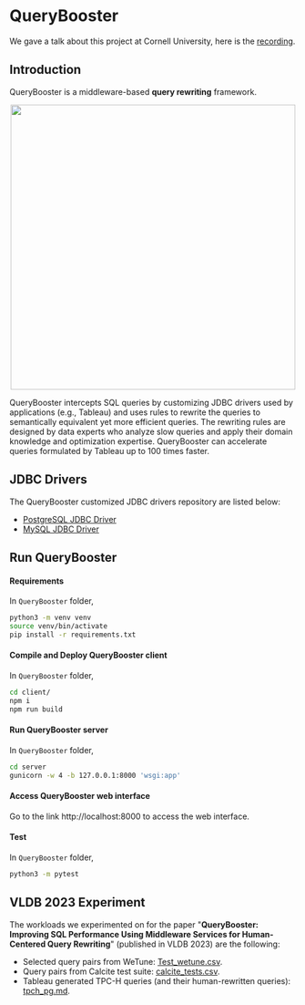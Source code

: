 # QueryBooster

We gave a talk about this project at Cornell University, here is the [recording](https://drive.google.com/file/d/1JZt94sB2dTzICERljDoxNfcctCD_VBtx/view?usp=sharing). 

## Introduction
QueryBooster is a middleware-based **query rewriting** framework.

<p align="center">
  <img src="https://github.com/ISG-ICS/QueryBooster/blob/main/pub/framework.png" width="500">
</p>

QueryBooster intercepts SQL queries by customizing JDBC drivers used by applications (e.g., Tableau) and uses rules to rewrite the queries to semantically equivalent yet more efficient queries. The rewriting rules are designed by data experts who analyze slow queries and apply their domain knowledge and optimization expertise. QueryBooster can accelerate queries formulated by Tableau up to 100 times faster.

## JDBC Drivers

The QueryBooster customized JDBC drivers repository are listed below:

 - [PostgreSQL JDBC Driver](https://github.com/ISG-ICS/smart-pgjdbc)
 - [MySQL JDBC Driver](https://github.com/ISG-ICS/smart-mysql-connector-j)

## Run QueryBooster

#### Requirements
In `QueryBooster` folder,
```bash
python3 -m venv venv
source venv/bin/activate
pip install -r requirements.txt
```

#### Compile and Deploy QueryBooster client
In `QueryBooster` folder,
```bash
cd client/
npm i
npm run build
```

#### Run QueryBooster server
In `QueryBooster` folder,
```bash
cd server
gunicorn -w 4 -b 127.0.0.1:8000 'wsgi:app'
```

#### Access QueryBooster web interface
Go to the link http://localhost:8000 to access the web interface.


#### Test
In `QueryBooster` folder,
```bash
python3 -m pytest
```

## VLDB 2023 Experiment
The workloads we experimented on for the paper "**QueryBooster: Improving SQL Performance Using Middleware Services for Human-Centered Query Rewriting**" (published in VLDB 2023) are the following:
 - Selected query pairs from WeTune: [Test_wetune.csv](https://github.com/ISG-ICS/QueryBooster/blob/main/experiments/Test_wetune.csv).
 - Query pairs from Calcite test suite: [calcite_tests.csv](https://github.com/ISG-ICS/QueryBooster/blob/main/experiments/calcite_tests.csv).
 - Tableau generated TPC-H queries (and their human-rewritten queries): [tpch_pg.md](https://github.com/ISG-ICS/QueryBooster/blob/main/experiments/tpch_pg.md).
